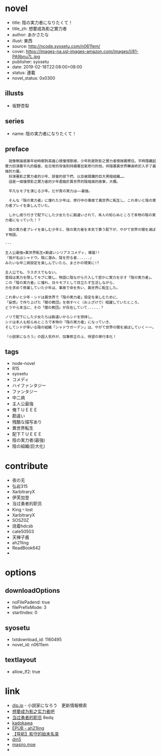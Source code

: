 # novel

- title: 陰の実力者になりたくて！
- title_zh: 想要成為影之實力者
- author: あかさたな
- illust: 東西
- source: http://ncode.syosetu.com/n0611em/
- cover: https://images-na.ssl-images-amazon.com/images/I/81-PA9bnu7L.jpg
- publisher: syosetu
- date: 2019-02-18T22:08:00+08:00
- status: 連載
- novel_status: 0x0300

## illusts

- 坂野杏梨

## series

- name: 陰の実力者になりたくて！

## preface


```
　就像無論是誰年幼時都對英雄心懷憧憬那樣，少年則是對影之實力者懷揣著嚮往。平時隱藏起實力扮演著平凡的龍套，在日常的背後則持續著狂氣修行的他，伴隨著異世界轉身終於入手了最強的力量。
　扮演著影之實力者的少年、誤會的部下們、以及被蹂躪的巨大黑暗組織……
　這是一個憧憬影之實力者的少年君臨於異世界的陰暗面的故事，大概。

　平凡なモブを演じる少年。だが真の実力は――最強。

　そんな『陰の実力者』に憧れた少年は、修行中の事故で異世界に転生し、これ幸いと陰の実力者プレイを楽しんでいた。

　しかし成り行きで配下にした少女たちに勘違いされて、本人の知らぬところで本物の陰の実力者になっていた！？

　陰の実力者プレイを楽しむ少年と、陰の実力者を本気で慕う配下が、やがて世界の闇を滅ぼす物語。

---

主人公最強×異世界転生×勘違いシリアスコメディ、爆誕!!
『我が名はシャドウ。陰に潜み、陰を狩る者......』  
みたいな中二病設定を楽しんでいたら、まさかの現実に!?  

主人公でも、ラスボスでもない。  
普段は実力を隠してモブに徹し、物語に陰ながら介入して密かに実力を示す「陰の実力者」。  
この「陰の実力者」に憧れ、日々モブとして目立たず生活しながら、  
力を求めて修業していた少年は、事故で命を失い、異世界に転生した。  

これ幸いと少年・シドは異世界で「陰の実力者」設定を楽しむために、  
「妄想」で作り上げた「闇の教団」を倒すべく（おふざけで）暗躍していたところ、  
どうやら本当に、その「闇の教団」が存在していて......？  

ノリで配下にした少女たちは勘違いからシドを崇拝し、  
シドは本人も知らぬところで本物の「陰の実力者」になっていき、  
そしてシドが率いる陰の組織「シャドウガーデン」は、やがて世界の闇を滅ぼしていくーー。  

『小説家になろう』の超人気作が、加筆修正の上、待望の単行本化！

```

## tags

- node-novel
- R15
- syosetu
- コメディ
- ハイファンタジー
- ファンタジー
- 中二病
- 主人公最強
- 俺ＴＵＥＥＥ
- 勘違い
- 残酷な描写あり
- 異世界転生
- 配下ＴＵＥＥＥ
- 陰の実力者(最強)
- 陰の組織(巨大化)

# contribute

- 夜の无
- 弘岩315
- XarbitraryX
- 伊芙加登
- 当过勇者的职员
- King丶lost
- XarbitraryX
- SOSZ0Z
- 烧着hdcsb
- cate50503
- 天禅子酱
- ah21ling
- ReadBook642
- 

# options

## downloadOptions

- noFilePadend: true
- filePrefixMode: 3
- startIndex: 0

## syosetu

- txtdownload_id: 1160495
- novel_id: n0611em

## textlayout

- allow_lf2: true

# link

- [dip.jp](https://narou.dip.jp/search.php?text=n0611em&novel=all&genre=all&new_genre=all&length=0&down=0&up=100) - 小説家になろう　更新情報検索
- [想要成为影之实力者吧](https://tieba.baidu.com/f?kw=%E6%83%B3%E8%A6%81%E6%88%90%E4%B8%BA%E5%BD%B1%E4%B9%8B%E5%AE%9E%E5%8A%9B%E8%80%85&ie=utf-8&tp=0 "想要成为影之实力者")
- [当过勇者的职员](https://pan.baidu.com/s/1ROkx_9avE2NupIPXyPX87Q) 8edq
- [kadokawa](https://www.kadokawa.co.jp/product/321806000138/)
- [EPUB - ah21ling](https://tieba.baidu.com/p/5810372348)
- [【导航】影守的始末名录](https://tieba.baidu.com/p/5750567803 "【导航】影守的始末名录")
- [dm5 ](http://www.dm5.com/manhua-xiangyaochengweiyingzhishilizhe/)
- [masiro.moe](https://masiro.moe/forum.php?mod=forumdisplay&fid=73&page=1)
- 



